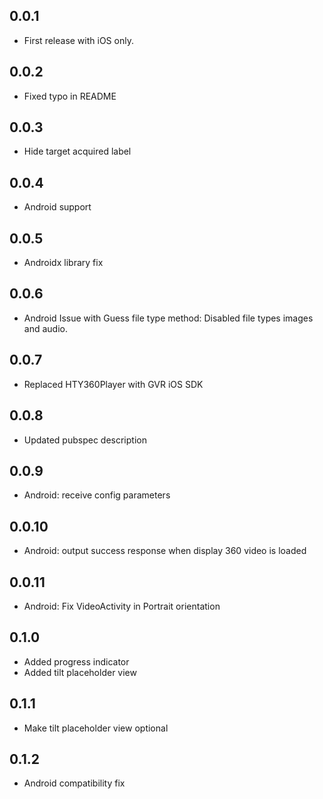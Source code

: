 ## 0.0.1

* First release with iOS only.

## 0.0.2

* Fixed typo in README

## 0.0.3

* Hide target acquired label

## 0.0.4

* Android support

## 0.0.5

* Androidx library fix

## 0.0.6

* Android Issue with Guess file type method:  Disabled file types images and audio.

## 0.0.7

* Replaced HTY360Player with GVR iOS SDK

## 0.0.8

* Updated pubspec description

## 0.0.9
* Android: receive config parameters

## 0.0.10

* Android: output success response when display 360 video is loaded 

## 0.0.11

* Android: Fix VideoActivity in Portrait orientation

## 0.1.0

* Added progress indicator
* Added tilt placeholder view

## 0.1.1

* Make tilt placeholder view optional

## 0.1.2

* Android compatibility fix
